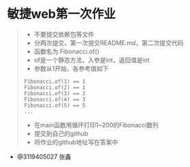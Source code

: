 # 敏捷web第一次作业

> - 不要提交依赖包等文件
> - 分两次提交，第一次提交README.md，第二次提交代码
> - 函数名为 Fibonacci.of()
> - of是一个静态方法，入参是int，返回值是int
> - 参数从1开始，各参考值如下
>
> ```
> Fibonacci.of(1) == 1
> Fibonacci.of(2) == 1
> Fibonacci.of(3) == 2
> Fibonacci.of(4) == 3
> Fibonacci.of(5) == 5
> ...
> ```
>
> - 在main函数用循环打印1~200的Fibonacci数列
> - 提交到自己的github
> - 将作业的github地址写在答案中

* @3119405027 张鑫
